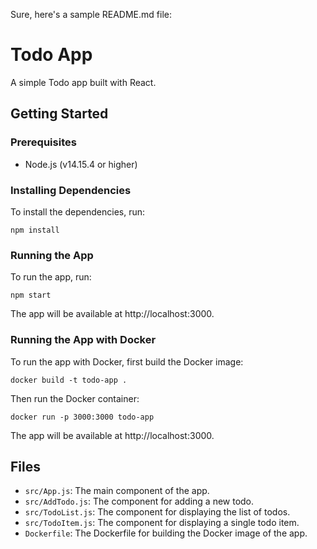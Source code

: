 Sure, here's a sample README.md file:

# Todo App

A simple Todo app built with React.

## Getting Started

### Prerequisites

- Node.js (v14.15.4 or higher)

### Installing Dependencies

To install the dependencies, run:

```
npm install
```

### Running the App

To run the app, run:

```
npm start
```

The app will be available at http://localhost:3000.

### Running the App with Docker

To run the app with Docker, first build the Docker image:

```
docker build -t todo-app .
```

Then run the Docker container:

```
docker run -p 3000:3000 todo-app
```

The app will be available at http://localhost:3000.

## Files

- `src/App.js`: The main component of the app.
- `src/AddTodo.js`: The component for adding a new todo.
- `src/TodoList.js`: The component for displaying the list of todos.
- `src/TodoItem.js`: The component for displaying a single todo item.
- `Dockerfile`: The Dockerfile for building the Docker image of the app.